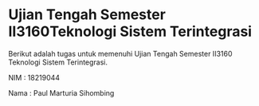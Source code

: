 # Ujian Tengah Semester II3160Teknologi Sistem Terintegrasi

Berikut adalah tugas untuk memenuhi Ujian Tengah Semester II3160 Teknologi Sistem Terintegrasi.

NIM  : 18219044

Nama : Paul Marturia Sihombing
